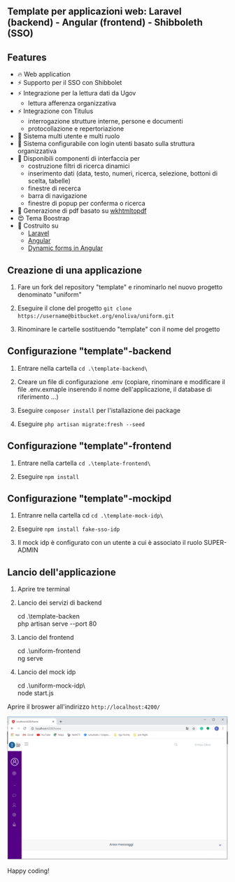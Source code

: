 Template per applicazioni web: Laravel (backend) - Angular (frontend) - Shibboleth (SSO)
-------------------------------

## Features

- 🔥 Web application 
- ⚡️ Supporto per il SSO con Shibbolet
- ⚡️ Integrazione per la lettura dati da Ugov
    - lettura afferenza organizzativa
- ⚡️ Integrazione con Titulus
    - interrogazione strutture interne, persone e documenti
    - protocollazione e repertoriazione
- 📝 Sistema multi utente e multi ruolo
- 📝 Sistema configurabile con login utenti basato sulla struttura organizzativa 
- 📝 Disponibili componenti di interfaccia per
    - costruzione filtri di ricerca dinamici
    - inserimento dati (data, testo, numeri, ricerca, selezione, bottoni di scelta, tabelle)
    - finestre di recerca
    - barra di navigazione
    - finestre di popup per conferma o ricerca
- 📝 Generazione di pdf basato su [wkhtmltopdf](https://github.com/barryvdh/laravel-snappy)
- 😍 Tema Boostrap 
- 💪 Costruito su 
    - [Laravel](https://laravel.com/) 
    - [Angular](https://angular.io/)
    - [Dynamic forms in Angular](https://formly.dev/)


## Creazione di una applicazione

1) Fare un fork del repository "template" e rinominarlo nel nuovo progetto denominato "uniform"

2) Eseguire il clone del progetto `git clone https://username@bitbucket.org/enoliva/uniform.git`

3) Rinominare le cartelle sostituendo "template" con il nome del progetto

## Configurazione "template"-backend

1) Entrare nella cartella `cd .\template-backend\`

2) Creare un file di configurazione .env (copiare, rinominare e modificare il file .env.exmaple inserendo il nome dell'applicazione, 
il database di riferimento ...)

3) Eseguire `composer install` per l'istallazione dei package

4) Eseguire `php artisan migrate:fresh --seed` 

## Configurazione "template"-frontend

1) Entrare nella cartella `cd .\template-frontend\`

2) Eseguire `npm install`
   
## Configurazione "template"-mockipd

1) Entranre nella cartella cd `cd .\template-mock-idp\`

2) Eseguire  `npm install fake-sso-idp`

3) Il mock idp è configurato con un utente a cui è associato il ruolo SUPER-ADMIN

## Lancio dell'applicazione

1) Aprire tre terminal

2) Lancio dei servizi di backend 
   
    cd .\template-backen\
    php artisan serve --port 80
    

3) Lancio del frontend
   
    cd .\uniform-frontend\
    ng serve
   

4) Lancio del mock idp

    cd .\uniform-mock-idp\  
    node start.js
    

Aprire il broswer all'indirizzo  `http://localhost:4200/`


![home](/.vscode/home.PNG "Screenshot dell'applicazione")



Happy coding! 

